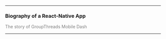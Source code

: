 ---

### Biography of a React-Native App
<span style="color:gray">The story of GroupThreads Mobile Dash</span>

---
